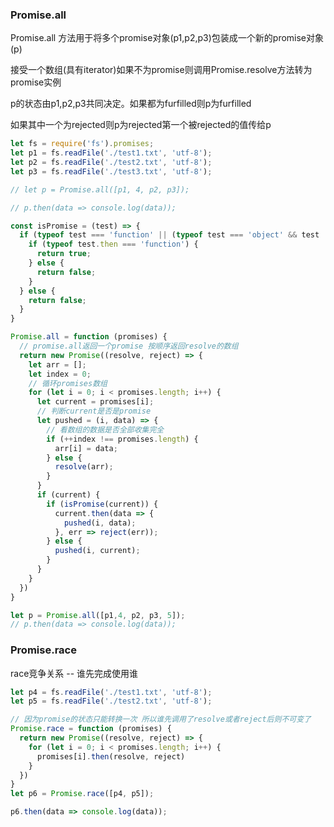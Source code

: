 ### Promise.all


 Promise.all 方法用于将多个promise对象(p1,p2,p3)包装成一个新的promise对象(p)

 接受一个数组(具有iterator)如果不为promise则调用Promise.resolve方法转为promise实例


 p的状态由p1,p2,p3共同决定。如果都为furfilled则p为furfilled

如果其中一个为rejected则p为rejected第一个被rejected的值传给p
```js
let fs = require('fs').promises;
let p1 = fs.readFile('./test1.txt', 'utf-8');
let p2 = fs.readFile('./test2.txt', 'utf-8');
let p3 = fs.readFile('./test3.txt', 'utf-8');

// let p = Promise.all([p1, 4, p2, p3]);

// p.then(data => console.log(data));

const isPromise = (test) => {
  if (typeof test === 'function' || (typeof test === 'object' && test !== null)) {
    if (typeof test.then === 'function') {
      return true;
    } else {
      return false;
    }
  } else {
    return false;
  }
}

Promise.all = function (promises) {
  // promise.all返回一个promise 按顺序返回resolve的数组
  return new Promise((resolve, reject) => {
    let arr = [];
    let index = 0;
    // 循环promises数组
    for (let i = 0; i < promises.length; i++) {
      let current = promises[i];
      // 判断current是否是promise
      let pushed = (i, data) => {
        // 看数组的数据是否全部收集完全
        if (++index !== promises.length) {
          arr[i] = data;
        } else {
          resolve(arr);
        }
      }
      if (current) {
        if (isPromise(current)) {
          current.then(data => {
            pushed(i, data);
          }, err => reject(err));
        } else {
          pushed(i, current);
        }
      }
    }
  })
}

let p = Promise.all([p1,4, p2, p3, 5]);
// p.then(data => console.log(data));
```

###                   Promise.race

 race竞争关系 -- 谁先完成使用谁

``` js
let p4 = fs.readFile('./test1.txt', 'utf-8');
let p5 = fs.readFile('./test2.txt', 'utf-8');

// 因为promise的状态只能转换一次 所以谁先调用了resolve或者reject后则不可变了
Promise.race = function (promises) {
  return new Promise((resolve, reject) => {
    for (let i = 0; i < promises.length; i++) {
      promises[i].then(resolve, reject)
    }
  })
}
let p6 = Promise.race([p4, p5]);

p6.then(data => console.log(data));
```